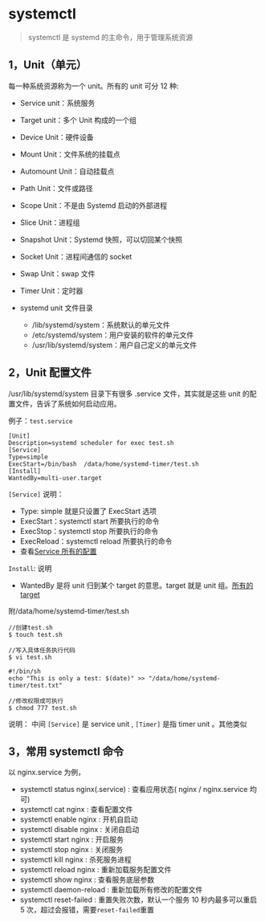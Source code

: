 # systemctl

> systemctl 是 systemd 的主命令，用于管理系统资源

## 1，Unit（单元）

每一种系统资源称为一个 unit。所有的 unit 可分 12 种:

- Service unit：系统服务
- Target unit：多个 Unit 构成的一个组
- Device Unit：硬件设备
- Mount Unit：文件系统的挂载点
- Automount Unit：自动挂载点
- Path Unit：文件或路径
- Scope Unit：不是由 Systemd 启动的外部进程
- Slice Unit：进程组
- Snapshot Unit：Systemd 快照，可以切回某个快照
- Socket Unit：进程间通信的 socket
- Swap Unit：swap 文件
- Timer Unit：定时器

- systemd unit 文件目录
  - /lib/systemd/system：系统默认的单元文件
  - /etc/systemd/system：用户安装的软件的单元文件
  - /usr/lib/systemd/system：用户自己定义的单元文件

## 2，Unit 配置文件

/usr/lib/systemd/system 目录下有很多 .service 文件，其实就是这些 unit 的配置文件，告诉了系统如何启动应用。

例子：`test.service`

```
[Unit]
Description=systemd scheduler for exec test.sh
[Service]
Type=simple
ExecStart=/bin/bash  /data/home/systemd-timer/test.sh
[Install]
WantedBy=multi-user.target
```

`[Service]` 说明：

- Type: simple 就是只设置了 ExecStart 选项
- ExecStart：systemctl start 所要执行的命令
- ExecStop：systemctl stop 所要执行的命令
- ExecReload：systemctl reload 所要执行的命令
- 查看[Service 所有的配置](https://man.archlinux.org/man/systemd.service.5)

`Install`: 说明

- WantedBy 是将 unit 归到某个 target 的意思。target 就是 unit 组。[所有的 target](https://man.archlinux.org/man/systemd.special.7)

附/data/home/systemd-timer/test.sh

```
//创建test.sh
$ touch test.sh

//写入具体任务执行代码
$ vi test.sh

#!/bin/sh
echo "This is only a test: $(date)" >> "/data/home/systemd-timer/test.txt"

//修改权限成可执行
$ chmod 777 test.sh
```

说明： 中间 `[Service]` 是 service unit , `[Timer]` 是指 timer unit 。其他类似

## 3，常用 systemctl 命令

以 nginx.service 为例，

- systemctl status nginx(.service) : 查看应用状态( nginx / nginx.service 均可)
- systemctl cat nginx : 查看配置文件
- systemctl enable nginx : 开机自启动
- systemctl disable nginx : 关闭自启动
- systemctl start nginx : 开启服务
- systemctl stop nginx : 关闭服务
- systemctl kill nginx : 杀死服务进程
- systemctl reload nginx : 重新加载服务配置文件
- systemctl show nginx : 查看服务底层参数
- systemctl daemon-reload : 重新加载所有修改的配置文件
- systemctl reset-failed : 重置失败次数，默认一个服务 10 秒内最多可以重启 5 次，超过会报错，需要`reset-failed`重置
